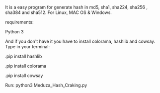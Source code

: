 It is a easy program for generate hash in md5, sha1, sha224, sha256 , sha384 and sha512. For Linux, MAC OS & Windows.

requirements: 

Python 3

And if you don't have it you have to install colorama, hashlib and cowsay. Type in your terminal:

.pip install hashlib

.pip install colorama

.pip install cowsay

Run: python3 Meduza_Hash_Craking.py
